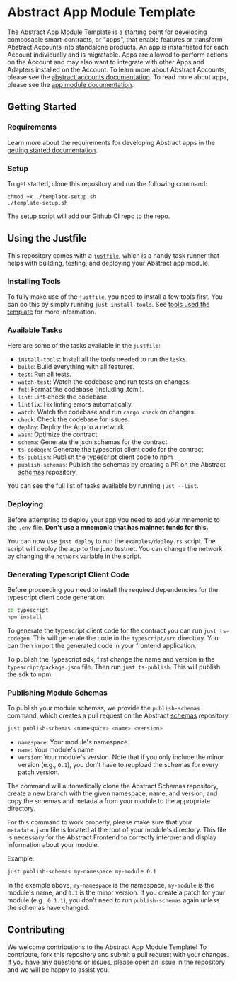 # Abstract App Module Template

The Abstract App Module Template is a starting point for developing composable smart-contracts, or "apps", that enable features or transform Abstract Accounts into standalone products. An app is instantiated for each Account individually and is migratable. Apps are allowed to perform actions on the Account and may also want to integrate with other Apps and Adapters installed on the Account. To learn more about Abstract Accounts, please see the [abstract accounts documentation](https://docs.abstract.money/4_framework/4_architecture.html). To read more about apps, please see the [app module documentation](https://docs.abstract.money/4_framework/7_module_types.html).

## Getting Started

### Requirements

Learn more about the requirements for developing Abstract apps in the [getting started documentation]([https://docs.abstract.money/get_started/index.html](https://docs.abstract.money/3_get_started/1_index.html)).

### Setup

To get started, clone this repository and run the following command:

```shell
chmod +x ./template-setup.sh
./template-setup.sh
```

The setup script will add our Github CI repo to the repo.

## Using the Justfile

This repository comes with a [`justfile`](https://github.com/casey/just), which is a handy task runner that helps with building, testing, and deploying your Abstract app module.

### Installing Tools

To fully make use of the `justfile`, you need to install a few tools first. You can do this by simply running `just install-tools`. See [tools used the template](https://docs.abstract.money/3_get_started/2_installation.html?#tools-used-in-the-template) for more information.

### Available Tasks

Here are some of the tasks available in the `justfile`:

- `install-tools`: Install all the tools needed to run the tasks.
- `build`: Build everything with all features.
- `test`: Run all tests.
- `watch-test`: Watch the codebase and run tests on changes.
- `fmt`: Format the codebase (including .toml).
- `lint`: Lint-check the codebase.
- `lintfix`: Fix linting errors automatically.
- `watch`: Watch the codebase and run `cargo check` on changes.
- `check`: Check the codebase for issues.
- `deploy`: Deploy the App to a network.
- `wasm`: Optimize the contract.
- `schema`: Generate the json schemas for the contract
- `ts-codegen`: Generate the typescript client code for the contract
- `ts-publish`: Publish the typescript client code to npm
- `publish-schemas`: Publish the schemas by creating a PR on the Abstract [schemas](https://github.com/AbstractSDK/schemas) repository.

You can see the full list of tasks available by running `just --list`.

### Deploying

Before attempting to deploy your app you need to add your mnemonic to the `.env` file. **Don't use a mnemonic that has mainnet funds for this.**

You can now use `just deploy` to run the `examples/deploy.rs` script. The script will deploy the app to the juno testnet. You can change the network by changing the `network` variable in the script.

### Generating Typescript Client Code

Before proceeding you need to install the required dependencies for the typescript client code generation.

```bash
cd typescript
npm install
```

To generate the typescript client code for the contract you can run `just ts-codegen`. This will generate the code in the `typescript/src` directory. You can then import the generated code in your frontend application.

To publish the Typescript sdk, first change the name and version in the `typescript/package.json` file. Then run `just ts-publish`. This will publish the sdk to npm.

### Publishing Module Schemas

To publish your module schemas, we provide the `publish-schemas` command, which creates a pull request on the Abstract [schemas](https://github.com/AbstractSDK/schemas) repository.

```bash
just publish-schemas <namespace> <name> <version>
```

- `namespace`: Your module's namespace
- `name`: Your module's name
- `version`: Your module's version. Note that if you only include the minor version (e.g., `0.1`), you don't have to reupload the schemas for every patch version.

The command will automatically clone the Abstract Schemas repository, create a new branch with the given namespace, name, and version, and copy the schemas and metadata from your module to the appropriate directory.

For this command to work properly, please make sure that your `metadata.json` file is located at the root of your module's directory. This file is necessary for the Abstract Frontend to correctly interpret and display information about your module.

Example:

```bash
just publish-schemas my-namespace my-module 0.1
```

In the example above, `my-namespace` is the namespace, `my-module` is the module's name, and `0.1` is the minor version. If you create a patch for your module (e.g., `0.1.1`), you don't need to run `publish-schemas` again unless the schemas have changed.

## Contributing

We welcome contributions to the Abstract App Module Template! To contribute, fork this repository and submit a pull request with your changes. If you have any questions or issues, please open an issue in the repository and we will be happy to assist you.
